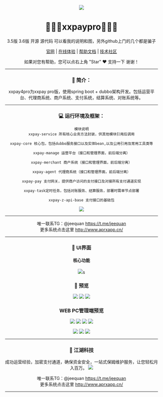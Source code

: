 <div align="center" >
    <img src="https://raw.githubusercontent.com/love414427/demo-kongjiang-didi/main/zhanshi/newlogo%402x.png" />
</div>
<div align="center">

# 👏👏👏xxpaypro👏👏👏
3.5版 3.6版 开源 源代码 可以看我的说明和图，另外github上门的几个都是骗子



<div align="center">

[官网](http://www.aprxapp.cn/) |
[在线体验](http://di.aprxapp.cn/) |
[帮助文档](http://www.aprxapp.cn/zt/homeservicev6/index.html) |
[技术社区](http://www.aprxapp.cn/zt/homeservice/baojia.html)

[comment]: <> ([宽屏预览]&#40;https://gitee.com/ZhongBangKeJi/crmeb_java/blob/master/README.md&#41;)

</div>

<div align="center">
    如果对您有帮助，您可以点右上角 "Star" ❤️ 支持一下 谢谢！
</div>

---

### 📖 简介：

xxpay4pro为xxpay pro版，使用spring boot + dubbo架构开发。包括运营平台、代理商系统、商户系统、支付系统，结算系统、对账系统等。

---

### 💻 运行环境及框架：
~~~
模块说明
xxpay-service 所有核心业务方法封装，供其他模块引用后调用

xxpay-core 核心包，包括dubbo服务接口以及实体bean,以及公用引用及常用工具类等

xxpay-manage 运营平台（接口和管理界面，前后端分离）

xxpay-merchant 商户系统（接口和管理界面，前后端分离）

xxpay-agent 代理商系统（接口和管理界面，前后端分离）

xxpay-pay 支付网关，提供商户访问的支付接口及对接所有支付通道实现

xxpay-task定时任务，包括对账服务、结算服务，部署时需单节点部署

xxpay-z-api-base 支付接口的基础包
~~~


[![](crmeb/crmebimage/crmebimage/demoimage/gitee-广告_java多商户.jpg)](https://www.crmeb.com/ask/thread/46123)



---

唯一联系TG：@jeequan https://t.me/jeequan <br>
更多系统点击这里 http://www.aprxapp.cn/<br>


---


### 💟 UI界面
#### 核心功能
![](zhanshi/m_d55f0d7f03be5b471b9c8572c238da62_r.png)s



### 📱 预览
![](zhanshi/m_032d2904cfb1fd9cb0aa5cf432cc34be_r.png)
![](zhanshi/m_56f35380cb595ba6399347e9fed3f571_r.png)
![](zhanshi/m_620b59665b39032ed284c2e11ef553d6_r.png)

### WEB PC管理端预览
![](zhanshi/m_843e5376cbc0914c00a96cbcffccaabc_r.png)
![](zhanshi/m_02961c0469f3432b1d0bc7d5623a03d8_r.png)
![](zhanshi/m_9460659ab80e1169bfb901c4171601a8_r.png)
![](zhanshi/m_accd7071962538fb7f95b8bb1148b7c8_r.png)

![](zhanshi/m_c8fca51c3fb5da0b327ba9d1c02df03e_r.png)
![](zhanshi/m_e0ef2080234508cd4ec8afa98c57ee04_r.png)
![](zhanshi/m_f572c186e6ed358d711cbd916c07ba29_r.png)

---
### 📲 江湖科技
成功运营经验，加密支付通道，确保资金安全，一站式保姆维护服务，让您轻松月入百万。
![](crmeb/crmebimage/crmebimage/demoimage/wellcomJavaGroup.jpg)

唯一联系TG：@jeequan https://t.me/jeequan <br>
更多系统点击这里 http://www.aprxapp.cn/<br>

---


